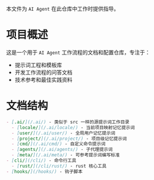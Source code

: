 
本文件为 `AI Agent` 在此仓库中工作时提供指导。





# 项目概述

这是一个用于 `AI Agent` 工作流程的文档和配置仓库，专注于：
- 提示词工程和模板库
- 开发工作流程的问答文档
- 技术参考和最佳实践资料




# 文档结构

```md
- [.ai/](/.ai/) - 类似于 src 一样的源提示词工作目录
  - [locale/](/.ai/locale/) - 当前项目映射记忆提示词
  - [user/](/.ai/user/) - 全局用户记忆提示词
  - [project/](/.ai/project/) - 项目级记忆提示词
  - [cmd/](/.ai/cmd/) - 自定义命令提示词
  - [agents/](/.ai/agents/) - 子代理提示词
  - [meta/](/.ai/meta/) - 可参考提示词编写标准
- [cli/](/cli/) - 命令行工具
  - [rust/](/cli/rust/) - rust 核心工具
- [hooks/](/hooks/) - 钩子脚本
```

